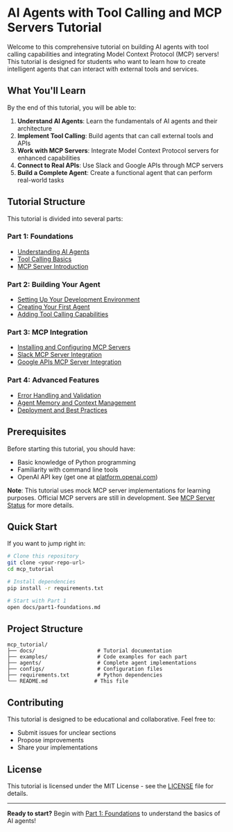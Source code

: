 # AI Agents with Tool Calling and MCP Servers Tutorial

Welcome to this comprehensive tutorial on building AI agents with tool calling capabilities and integrating Model Context Protocol (MCP) servers! This tutorial is designed for students who want to learn how to create intelligent agents that can interact with external tools and services.

## What You'll Learn

By the end of this tutorial, you will be able to:

1. **Understand AI Agents**: Learn the fundamentals of AI agents and their architecture
2. **Implement Tool Calling**: Build agents that can call external tools and APIs
3. **Work with MCP Servers**: Integrate Model Context Protocol servers for enhanced capabilities
4. **Connect to Real APIs**: Use Slack and Google APIs through MCP servers
5. **Build a Complete Agent**: Create a functional agent that can perform real-world tasks

## Tutorial Structure

This tutorial is divided into several parts:

### Part 1: Foundations
- [Understanding AI Agents](./docs/part1-foundations.md)
- [Tool Calling Basics](./docs/part2-tool-calling.md)
- [MCP Server Introduction](./docs/part3-mcp-intro.md)

### Part 2: Building Your Agent
- [Setting Up Your Development Environment](./docs/part4-setup.md)
- [Creating Your First Agent](./docs/part5-first-agent.md)
- [Adding Tool Calling Capabilities](./docs/part6-tool-calling.md)

### Part 3: MCP Integration
- [Installing and Configuring MCP Servers](./docs/part7-mcp-setup.md)
- [Slack MCP Server Integration](./docs/part8-slack-mcp.md)
- [Google APIs MCP Server Integration](./docs/part9-google-mcp.md)

### Part 4: Advanced Features
- [Error Handling and Validation](./docs/part10-error-handling.md)
- [Agent Memory and Context Management](./docs/part11-memory.md)
- [Deployment and Best Practices](./docs/part12-deployment.md)

## Prerequisites

Before starting this tutorial, you should have:

- Basic knowledge of Python programming
- Familiarity with command line tools
- OpenAI API key (get one at [platform.openai.com](https://platform.openai.com))

**Note**: This tutorial uses mock MCP server implementations for learning purposes. Official MCP servers are still in development. See [MCP Server Status](./docs/MCP_SERVER_STATUS.md) for more details.

## Quick Start

If you want to jump right in:

```bash
# Clone this repository
git clone <your-repo-url>
cd mcp_tutorial

# Install dependencies
pip install -r requirements.txt

# Start with Part 1
open docs/part1-foundations.md
```

## Project Structure

```
mcp_tutorial/
├── docs/                    # Tutorial documentation
├── examples/                # Code examples for each part
├── agents/                  # Complete agent implementations
├── configs/                 # Configuration files
├── requirements.txt         # Python dependencies
└── README.md               # This file
```

## Contributing

This tutorial is designed to be educational and collaborative. Feel free to:
- Submit issues for unclear sections
- Propose improvements
- Share your implementations

## License

This tutorial is licensed under the MIT License - see the [LICENSE](LICENSE) file for details.

---

**Ready to start?** Begin with [Part 1: Foundations](./docs/part1-foundations.md) to understand the basics of AI agents! 
